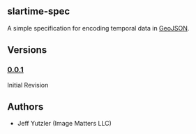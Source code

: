 ## slartime-spec

A simple specification for encoding temporal data in [GeoJSON](http://geojson.org/).

## Versions

### [0.0.1](0.0.1/README.md)

Initial Revision

## Authors

* Jeff Yutzler (Image Matters LLC)
